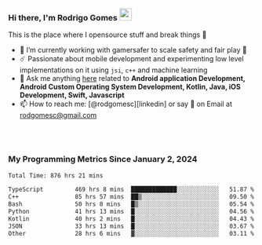 
### Hi there, I'm Rodrigo Gomes <img src="https://media.giphy.com/media/hvRJCLFzcasrR4ia7z/giphy.gif" width="25px">
This is the place where I opensource stuff and break things 🤣
- 🔭 I’m currently working with gamersafer to scale safety and fair play 💜
- ☄️ Passionate about mobile development and experimenting low level implementations on it using `jsi`, `c++` and machine learning
- 💬 Ask me anything [here](https://github.com/rodgomesc/rodgomesc/issues) related to <b>Android application Development, Android Custom Operating System Development, Kotlin, Java, iOS Development, Swift, Javascript</b>
- 📫 How to reach me: [@rodgomesc][linkedin] or say 👋 on Email at [rodgomesc@gmail.com](mailto:rodgomesc@gmail.com)


<br/>

<!-- 
<picture>
  <img src="/github-metrics.svg" alt="Metrics">
</picture>
-->

</br>

### My Programming Metrics Since January 2, 2024 


<!--START_SECTION:waka-->

```txt
Total Time: 876 hrs 21 mins

TypeScript         469 hrs 8 mins  █████████████░░░░░░░░░░░░   51.87 %
C++                85 hrs 57 mins  ██▒░░░░░░░░░░░░░░░░░░░░░░   09.50 %
Bash               50 hrs 8 mins   █▒░░░░░░░░░░░░░░░░░░░░░░░   05.54 %
Python             41 hrs 13 mins  █░░░░░░░░░░░░░░░░░░░░░░░░   04.56 %
Kotlin             40 hrs 2 mins   █░░░░░░░░░░░░░░░░░░░░░░░░   04.43 %
JSON               33 hrs 13 mins  █░░░░░░░░░░░░░░░░░░░░░░░░   03.67 %
Other              28 hrs 6 mins   ▓░░░░░░░░░░░░░░░░░░░░░░░░   03.11 %
```

<!--END_SECTION:waka-->
